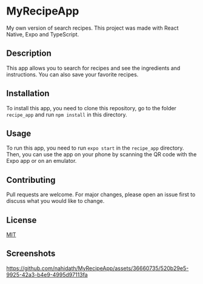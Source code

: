 # MyRecipeApp
My own version of search recipes. This project was made with React Native, Expo and TypeScript.

## Description
This app allows you to search for recipes and see the ingredients and instructions. You can also save your favorite recipes.

## Installation
To install this app, you need to clone this repository, go to the folder `recipe_app` and run `npm install` in this directory.

## Usage
To run this app, you need to run `expo start` in the `recipe_app` directory. Then, you can use the app on your phone by scanning the QR code with the Expo app or on an emulator.

## Contributing
Pull requests are welcome. For major changes, please open an issue first to discuss what you would like to change.

## License
[MIT](https://choosealicense.com/licenses/mit/)

## Screenshots

https://github.com/nahidath/MyRecipeApp/assets/36660735/520b29e5-9925-42a3-b4e9-4995d97113fa



